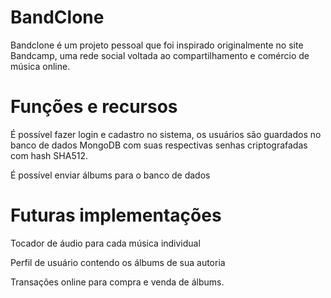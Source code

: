 # BandClone
Bandclone é um projeto pessoal que foi inspirado originalmente no site Bandcamp, uma rede social voltada ao compartilhamento e comércio de música online. 
# Funções e recursos
É possível fazer login e cadastro no sistema, os usuários são guardados no banco de dados MongoDB com suas respectivas senhas criptografadas com hash SHA512.  

É possível enviar álbums para o banco de dados
# Futuras implementações
Tocador de áudio para cada música individual  

Perfil de usuário contendo os álbums de sua autoria  

Transações online para compra e venda de álbums.


